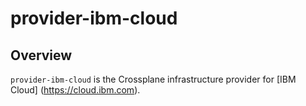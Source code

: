 # provider-ibm-cloud

## Overview

`provider-ibm-cloud` is the Crossplane infrastructure provider for [IBM Cloud]
(https://cloud.ibm.com). 

